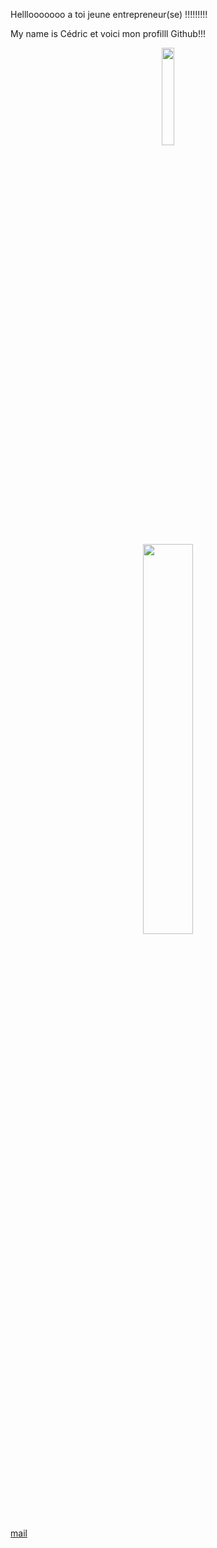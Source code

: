 
Helllooooooo a toi  jeune entrepreneur(se) !!!!!!!!!


  My name is Cédric et voici mon profilll Github!!!

<p align="center">
    <img align="center" width="20%" src="https://img.ohmymag.com/article/animal/maitre-shifu-dans-kung-fu-panda_66ab8af237f7e5d537f80eacf137c5f791e30850.jpg" />
</p>


<p align="center">
    <img align="center" width="40%" src="https://media.giphy.com/media/cMCgTNveyUhMY/giphy.gif?cid=ecf05e47fjlco0rycry3u4dy7yyi0ipi3045ih0kc2osq2ny&rid=giphy.gif&ct=g" />
</p>

[mail](mailto:cedric.jamme@edu.devinci.fr)
